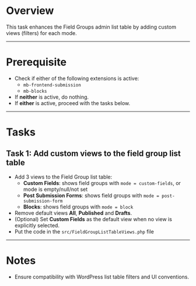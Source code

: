 # Overview

This task enhances the Field Groups admin list table by adding custom views (filters) for each mode.

---

# Prerequisite

- Check if either of the following extensions is active:
  - `mb-frontend-submission`
  - `mb-blocks`
- If **neither** is active, do nothing.
- If **either** is active, proceed with the tasks below.

---

# Tasks

## Task 1: Add custom views to the field group list table

- Add 3 views to the Field Group list table:
  - **Custom Fields**: shows field groups with `mode = custom-fields`, or mode is empty/null/not set
  - **Post Submission Forms**: shows field groups with `mode = post-submission-form`
  - **Blocks**: shows field groups with `mode = block`
- Remove default views **All**, **Published** and **Drafts**.
- (Optional) Set **Custom Fields** as the default view when no view is explicitly selected.
- Put the code in the `src/FieldGroupListTableViews.php` file

---

# Notes

- Ensure compatibility with WordPress list table filters and UI conventions.
